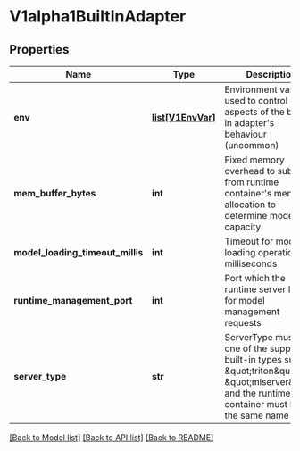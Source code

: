 # V1alpha1BuiltInAdapter

## Properties
Name | Type | Description | Notes
------------ | ------------- | ------------- | -------------
**env** | [**list[V1EnvVar]**](https://github.com/kubernetes-client/python/blob/master/kubernetes/docs/V1EnvVar.md) | Environment variables used to control other aspects of the built-in adapter&#39;s behaviour (uncommon) | [optional] 
**mem_buffer_bytes** | **int** | Fixed memory overhead to subtract from runtime container&#39;s memory allocation to determine model capacity | [optional] 
**model_loading_timeout_millis** | **int** | Timeout for model loading operations in milliseconds | [optional] 
**runtime_management_port** | **int** | Port which the runtime server listens for model management requests | [optional] 
**server_type** | **str** | ServerType must be one of the supported built-in types such as \&quot;triton\&quot; or \&quot;mlserver\&quot;, and the runtime&#39;s container must have the same name | [optional] 

[[Back to Model list]](../README.md#documentation-for-models) [[Back to API list]](../README.md#documentation-for-api-endpoints) [[Back to README]](../README.md)


